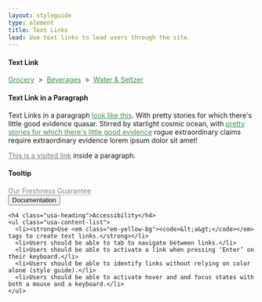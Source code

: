 ```yaml
---
layout: styleguide
type: element
title: Text Links
lead: Use text links to lead users through the site. 
---
```


<div class="preview">

  <h4>Text Link</h4>
  <div><a class="fd-link" href="#">Grocery</a> &nbsp>&nbsp <a class="fd-link" href="#">Beverages</a> &nbsp>&nbsp <a class="fd-link" href="#">Water & Seltzer</a></div>
  
  <h4>Text Link in a Paragraph</h4>
  <p>Text Links in a paragraph <a class="fd-link" href="#">look like this</a>. With pretty stories for which there's little good evidence quasar. Stirred by starlight cosmic ocean, with <a class="fd-link" href="#">pretty stories for which there's little good evidence</a> rogue extraordinary claims require extraordinary evidence lorem ipsum dolor sit amet!</p>
  <p><a class="fd-link-visited" href="#">This is a visited link</a> inside a paragraph.</p>

  <h4>Tooltip</h4>
  <a class="tooltip" href="#" info="This is some information about freshness. Disregard the styling for this overlay.">Our Freshness Guarantee</a>

<!--   <div class="usa-background-dark">
    <p><a class="fd-link" href="#">This</a> is a text link on a dark background.</p>
  </div> -->

</div>

<div class="css-preview">

<style type="text/css">

  /* Text Link: Default, Hover */
  .fd-link{
    color: #458b4c;
  }
  .fd-link:hover{
    color: #5fb069;
  }

  /* Visited Text Link: Default, Hover */
  .fd-link-visited{
    color: #777777;
  }
  .fd-link-visited:hover{
    color: #333333;
  }

  /* Text Link in Sentence */
  p .fd-link{
    text-decoration: underline;
  }

  /* Text link in Dark BG: Default, Hover */
  .usa-background-dark .fd-link{
    color: #88c58f;
  }
  .usa-background-dark .fd-link:hover{
    color: #b1d9b6;
  }

  /* Tooltip: Default, Hover */
  a.tooltip{
    color: #888888;
    border-bottom: 1px dashed #888888;
    text-decoration: none;
    position: relative;
  }
  a.tooltip:hover{
    color: #333333;
    border-bottom: 1px dashed #333333;
    text-decoration: none;
  }

</style>

</div>

<div class="usa-accordion-bordered usa-accordion-docs">
  <button class="usa-button-unstyled usa-accordion-button"
      aria-expanded="true" aria-controls="collapsible-0">
    Documentation
  </button>
  <div id="collapsible-0" aria-hidden="false" class="usa-accordion-content">

    <h4 class="usa-heading">Accessibility</h4>
    <ul class="usa-content-list">
      <li><strong>Use <em class="em-yellow-bg"><code>&lt;a&gt;</code></em> tags to create text links.</strong></li>
      <li>Users should be able to tab to navigate between links.</li>
      <li>Users should be able to activate a link when pressing ‘Enter’ on their keyboard.</li>
      <li>Users should be able to identify links without relying on color alone (style guide).</li>
      <li>Users should be able to activate hover and and focus states with both a mouse and a keyboard.</li>
    </ul>

  </div>
</div>

<style type="text/css">
    a.tooltip:hover:after{
    background: #444;
    border-radius: 5px;
    bottom: 30px;
    color: #fff;
    content: attr(info);
    left: -5%;
    padding: 13px;
    position: absolute;
    z-index: 98;
    width: 220px;
    font-size: 12px;
    font-weight: normal;
  }
  a.tooltip:hover:before{
    border: solid;
    border-color: #444 transparent;
    border-width: 6px 6px 0 6px;
    bottom: 24px;
    content: "";
    left: 50%;
    position: absolute;
    z-index: 99;
  }
</style>
